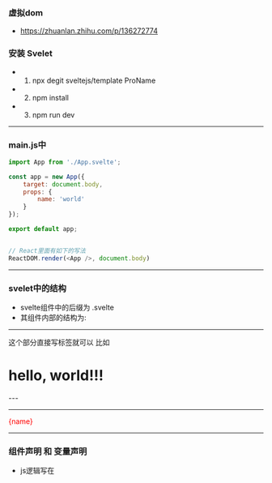 ### 虚拟dom
- https://zhuanlan.zhihu.com/p/136272774


### 安装 Svelet
- 1. npx degit sveltejs/template ProName
- 2. npm install
- 3. npm run dev

----------------

### main.js中
```js
import App from './App.svelte';

const app = new App({
	target: document.body,
	props: {
		name: 'world'
	}
});

export default app;


// React里面有如下的写法
ReactDOM.render(<App />, document.body)
```

----------------

### svelet中的结构
- svelte组件中的后缀为 .svelte
- 其组件内部的结构为:

<script>
  js逻辑
</script>

---
这个部分直接写标签就可以 比如
<h1>
  hello, world!!!
</h1>
---

<style>
  样式逻辑
</style>

---

<script>
	let name = "sam"
</script>

<main>
	{name}
</main>

<style>
	main {
		color: red;
	}
</style>

----------------

### 组件声明 和 变量声明

- js逻辑写在 <script> 中

- html模板中使用 { 变量 } 的方式来引用变量
- { 表达式 }


> svelet的特点
- 1. 修改变量会导致引用变量的地方直接更新

----------------

### 渲染 html结构
> @html
- {@html 变量} 声明后面的变量是html结构
- 有点类似 v-html 的感觉

```js
<script>
	let name = "<p>sam</p>"
</script>

<main>
	{@html name}
</main>
```

----------------

### props
- 传递到 components 内的值被称为 properties 或 props

- 父组件:
- 通过标签属性来传递 prop

- 子组件:

> export let 变量
- 在svelte中 使用 export关键字 声明接收指定的prop变量


- 要点:
- 1. 在声明prop属性的时候可以设置默认值
- export let name = "default value"
- 如果没有指定默认值的话 我们使用该变量的时候 会报错 所以为了避免这点 我们宁可设置一个undefined

- 2. 如果将const、 class 或 function导出到component外部，那它们将会变成只读属性，然而只有函数表达式是有效的props。

- 3. 我们可以通过 <Widget {...things}/> 这种形式一次性的给组件传递多个kv

----------------

### $: 表达式

> 使用方式1: 
- 有些像 computed 当计算属性中的引用的属性发生变化的时候 该计算属性也会重新计算


> 执行时机
- 1. 组件初次渲染
- $: propname = 后面的逻辑

- 2. $: 表达式中引用的变量的值发生了变化

- 相当于定义了一个计算属性？
- 计算属性前面使用 $: 属性名 的方式定义？

```html
<script>
	import {onMount} from "svelte"
	let num = 10

	// 定义一个计算属性？ 每当num的值改变后 这的逻辑都会执行
	$: showVal = `00: ${num.toString().padStart(2, 0)}`

	// 组件挂载后的声明周期
	onMount(() => {
		setInterval(() => num -= 1, 1000)
	})
</script>

<main>
	{showVal}
</main>
```


> 使用方式2:
- $: 后面的逻辑内 只要有变量发生变化 每次组件更新都会执行 $: 后面的逻辑

- 这么看的话 还有些像 updated() {} 生命周期呢
- 这里理解的前提是 $: 后面的逻辑必须有变量发生变化

```html
<script>
  let text = "sam"
  // 每次界面更新的时候 都会输出 text 这个变量
  $: console.log(text)
</script>

<hr/>
<h3>我是Event组件的内容</h3>
<input type="text" bind:value = {text}>
<p>{text}</p>
<hr/>
```

> 使用技巧:
- 1. 点击按钮时候的逻辑
```html
<script>
  import api from "./api.js"
  let name = "world"
  const labels = ["react", "vue", "svelte"]
  let selected = ""

  // $: 后面的逻辑组件初次渲染的时候会更新次 也就是会先发一次请求 然后每当selected更新的时候 就又会发请求
  $: [res, controller] = api(selected)
</script>

{#each labels as label}
  <button
    class:active = {selected == label}
    on:click = {() => selected = label }
    -- 这里selected = label赋值后会引起一系列的变化
  >
{/each}
```

----------------

### props的传递
> 1. 父组件将数据传递到子组件
- 传递方式和 react的写法一样
```js
<Component countdown={10} />
```

> 2. 子组件使用 export 声明接收父组件传递过来的变量
```js
// 父组件传递props
<Component countdown={10} />

// 子组件声明接收
export let countdown;
```

**注意:**
- 组件在声明属性为props的时候 可以设置默认值
- 如果组件没有收到props的时候 默认值是什么样的
- export let countdown = 10

----------------

### <style>
- <style>标签块中的样式仅仅生效于component内部


> :global(...)
- 修饰符来添加全局样式。
```html
<style>
	:global(body) {
		/* 这里样式全局应用于 <body>内都 */
		margin: 0;
	}

	div :global(strong) {
		/* 这里表示全局应用于被<div>包裹的<strong>标签 */
		color: goldenrod;
	}
</style>
```

----------------

### if else if 条件判断
> {#if expression}...{/if}
> {#if expression}...{:else if expression}...{/if}
> {#if expression}...{:else}...{/if}
- 和vue的 if else if的作用一样 只是写法上有一定的区别

- 我们写在 html 模板的部分
- 结尾使用 {/if} 来关闭

```html
<script>
  // 当 变量变化的时候 html结构也会发生变化
  let loading = true
</script>

{#if loading}
<span>Loading</span>

{:else}
<span>Loaded</span>
{/if}
```

----------------

### { #each 数组 as 变量 [,index] } ... {/each} 遍历
- 我们写在 html 模板的部分
- index的部分还有key的用处 所以如果对象中有id之类的情况下 就要将id设置为key值

- 可以使用 each 块来遍历任何数组或类似数组的值，即具有length 属性的任何对象。


> key值的定义方式
> {#each arr as item, i (key)}


- 比如:
- {#each arr as item, item.id}

```html
<script>
	let arr = [1, 2, 3]
</script>

<main>
	{#each arr as item, index}
		<span>{item} - {index}</span><br>
	{/each}
</main>

<!-- 结果 -->
1 - 0
2 - 1
3 - 2
```

- each 还可以使用 {:else}子句，
- *如果列表为空*，则显示{:else} 条件下内容。
```html
{#each todos as todo}
	<p>{todo.text}</p>
{:else}
	<p>No tasks today!</p>
{/each}
```

----------------

### await block 
- 用于简化 promise 的语法
- 我们在写前端页面的时候 都会调用api svelte里面有对 await 的封装

> 格式:
- {#await expression}
- {:then 结果变量}
- {:catch 错误变量}
- {/await}

---

{#await 变量(请求结果)}

--- 还没有发起请求的阶段 也就是promise处于pending的时候会执行下面的逻辑
<span>Loading...</span>

--- 结果成功回来的阶段 promise.resolve()
{:then res}
<span>{res}</span>

--- 请求出错的阶段    promise.reject()
{:catch err}      
<span>{err}</span>

{/await}


- 当我们不关心请求为回来之前 也就是 pending 状态的话 我们还可以这么写
```html
{#await promise then value}
	<p>The value is {value}</p>
{/await}
```


- 需求:
- 下面我们完成一下 根据请求结果 显示不同的内容
```html
<script>
  let api = fetch("http://www.baidu.com").then(res => res.json())
</script>

{#await api}
  <span>Loading...</span>

{:then res}
  <span>{res}</span>

{:catch err}
  <span>{err}</span>

{/await}
```

----------------

### 标签指令
> on:事件名
> on:eventname={handler}
- 使用 on:指令来监听DOM事件。


> on:eventname|modifiers={handler}
- 使用 | 来给事件添加修饰符

> 可用的修饰符如下:
- 1. preventDefault
- 在程序运行之前调用 event.preventDefault()
- 阻止默认行为

- 2. stopPropagation
- 调用 event.stopPropagation(), 防止事件到达下一个标签
- 阻止冒泡

- 3. passive
- 改善了 touch/wheel 事件的滚动表现（Svelte会在合适的地方自动加上它）

- 4. capture
- 表示在 capture阶段而不是bubbling触发其程序

- 5. once
- 程序运行一次后删除自身

- 修饰符可以串联在一起，比如on:click|once|capture={...}。


> 设置 父组件可以监听子组件的事件
- 如果所使用的 on: 指令事件没有指定具体值，则表示 component 将会负责转发事件(*这个组件会默认往外发射事件*)，这意味着组件的使用者可以侦听该事件。

```html
<button on:click>
	组件本身将发出单击事件
</button>
```

----------------

### 事件

> 给html元素绑定事情的方式
> on:事件名
- 在标签属性中使用 on:事件名 的方式 给元素绑定事件
> <h1 on:click={表达式}>

```html
<script>
	// 下面的this 是dom元素
	function handleClick1(e) {
		console.log(this)
	}

  // 下面的this 是undefined
	const handleClick2 = () => {
		console.log(this)
	}
</script>

<main>
	<h1 on:click={handleClick2}>标题</h1>
</main>
```

> 事件的修饰符
- 修饰符可以连着写 | 修饰符1 | 修饰符2
> on:事件名 | 修饰符 = {回调}

- once: 
  - 事件只执行一次

- preventDefault: 
  - 取消默认行为


**注意**:
- once会将事件触发一次后销毁掉 如果像下面这样 我们连续用了once和preventDefault 
- once执行后会将事件销毁掉 导致preventDefault不起作用 
- a连接仍然会发生跳转

```js
<a on:click|once|preventDefault={handleClick}>
```


> 自定义事件
- 跟vue的自定义事件比较像
- 子组件使用 this.$emit派发事件 父组件在子组件的标签中使用on来监听

- svelte中也是差不多
- 1. 引入 
  - import {createEventDispatcher} from "svelte"
  - 调用createEventDispatcher()方法会得到一个 事件发射器
  - let dispath = createEventDispatcher()

- 2. 通过 dispath("事件名", 实参) 的方法发射事件

- 3. 父组件使用 on:事件名 的方式监听
  - 事件的回调里 可以拿到e 我们传递的实参可以通过 e.detail 来接收到


```html
<!-- 子组件 -->
<script>
  // 引入 可以创建自定义事件派发器的函数
  import {onMount, createEventDispatcher} from "svelte"

  // 得到 dispath
  let dispath = createEventDispatcher()

  onMount(() => {
    // 派发事件
    dispath("eventName", {name: "sam"})
  })
</script>

<hr/>
<h3>我是Event组件的内容</h3>
<hr/>


<!-- 父组件 -->
<script>
  // 引入子组件
	import Event from "./Event.svelte"
	let flag = false
</script>

<main>
	<h3>App组件</h3>

	<Event on:eventName = {(e) => {
		flag = true

    <!-- 我们传递的实参在这里 -->
		console.table(e.detail)
	}}/>
	
	{#if flag} 
		<span>结束了</span>
	{/if}
</main>
```

----------------

### bind 标签属性绑定
- vue中的v-bind
- 比如 
- input更新的时候 同步更新数据
- 当变量发生变化的时候 将数据反映到input上
- 等等

> bind:属性
> bind:目标 = {变量}
- <input type="text" bind:value={text}>
- 将input的value值绑定到变量text中

- 这样就是一个双向绑定 变量发生变化 还是 input发生变化都会同步更新

```html
<script>
  let text = "sam"
</script>

<hr/>
<h3>我是Event组件的内容</h3>
<input type="text" bind:value = {text}>
<p>{text}</p>
<hr/>
```

> bind 实现给组件上ref的操作
- 我们通过 bind:this 绑定this到变量中


> bind 还可以绑定dom属性
- 我们通过 bind:dom属性 绑定到一个变量中
```html
<div 
  class="img-wrap" 

  -- 相当于打ref
  bind:this = {div} 

  -- 相当于将该节点的clientWidth属性绑定到变量中
  bind:clientWidth = {width} >

```

> 绑定dom的常用属性
- 1. currentTime
  - 常用于radio标签

- 2. clientWidth
- 3. duration
- 4. muted 等


> 媒体标签绑定
```html
<video
	src={clip}
	bind:duration
	bind:buffered
	bind:seekable
	bind:seeking
	bind:played
	bind:ended
	bind:currentTime
	bind:paused
	bind:volume
	bind:videoWidth
	bind:videoHeight
></video>
```

> 块级标签绑定
- 块级元素具有4个只读属性的绑定，使用 的方法进行尺寸监听：

  clientWidth
  clientHeight
  offsetWidth
  offsetHeight

```html
<div
	bind:offsetWidth={width}
	bind:offsetHeight={height}
>
	<Chart {width} {height}/>
</div>
```


> 绑定class
> class:name={value}
> class:name
- 帮元素加上className 方便将变量和classname绑定
- 也就是vue中的 :class="{对象的语法}"

- 放条件为true的时候 才将className添加上去 false的时候会移除className

> 使用方式:
- 标签属性中
- class:样式名={变量名}

- 技巧:
- 如果 样式名 和 变量名 一致的时候 可以直接写 (但是不管用)
- class:active
```html
<button
  on:click={() => acitve = !acitve}
  class:active
>click me</button>
```

- 示例:
```html
<script>
	let flag = false
</script>

<main>
	<button
		on:click={() => flag = !flag}
		class:active = {flag}
	>click me</button>
</main>


<style>
	button {
		padding: 10px;
		border: 1px solid black;
		border-radius: 5px;
	}

	.active {
		background-color: orange;
	}
</style>
```

> use:fn
- use:action
- use:action={parameters}
- Action 作为一个方法用于*标签被创建时调用*。*调用destroy函数返回表示标签被销毁。*

```html
<script>
	function foo(节点, 标签属性中传递过来的实参) {
		// node已挂载在DOM中

		return {

      // 调用update方法 bar发生变化就会执行里面的逻辑
      update(bar) {
				// `bar` 已发生变更
			},

      // 调用destroy方法表示标签被销毁
			destroy() {
				// node已从DOM中移除
			}
		};
	}
</script>

<div use:foo></div>
```

----------------

### 生命周期
- 生命周期函数同vue3的方式差不多

- import {声明周期函数} from "svelet"

> 初始化:
> beforeUpdate -> onMount -> afterUpdate

> 组件更新
> beforeUpdate -> afterUpdate

> 组件销毁
> onDestroy

> tick


> onMout(cb)
- 该生命周期会在组件挂载后执行
- 该生命周期不会在ssr端执行

```js
import {onMount} from "svelte"

let name = "sam"

onMount(() => {
  setTimeout(() => name = "erin", 3000)
})
```

- 如果我们在 onMount 回调中 return () => {} 一个函数的话
- 该函数会在 组件即将要卸载之前被执行

```js
import {onMount} from "svelte"
let timer
onMount(() => {
  // 一部分逻辑
  timer = setInterval(() => {}, 2000)


  // 当我们在这里 return一个函数的时候 该函数会在 组件即将被销毁的时候执行
  return () => clearInterval(timer)
})
```


> beforeUpdate
- 会在状态(数据)更新后 组件更新之前被执行 会在onMount前执行
- beforeUpdate可以拿到dom更新之前的数据情况
- 但是要在里面加判断 如果节点存在的话 再操作
```js
beforeUpdate(() => {
  if(node) {
    console.log(xx.clientWidth)
  }
})
```

> afterUpdate
- 状态更新后 组件更新后执行
- 这里能拿到dom更新后的数值

- 上面这两个 beforeUpdate afterUpdate 还兼容了vue中的 beforeUpdate 和 updated生命周期的感觉


> onDestroy
- 在组件即将销毁的时候执行


> tick
- 返回一个promise，该promise将在应用state变更后返回resolves，或者在下一个微任务中（如果没有）更改。

```html
<script>
	import { beforeUpdate, tick } from 'svelte';

	beforeUpdate(async () => {
		console.log('the component is about to update');

		await tick();

		console.log('the component just updated');
	});
</script>
```

----------------

### Store
- Store跟vue里面的一样 用于统一的状态管理 redux
- 比如数据经常要更新可能会跨组件使用 不想掺杂太多的业务逻辑在组件中

> store API
- writable  readable  derived


> let 对象 = writable(状态)
- 作用:
- 1. 初始化store 创建状态数据
- 2. 返回的对象 有可读可写的操作store的方法

- writable用于在外部操作store中的数值
- 可读可写

- 1. 引入:
- import {writable} from "svelte/store"

- writable(状态)
- 用于初始化store中的状态 会返回一个操作这个状态的对象
```js
// 我们在store中初始化一个 数据 会返回操作这个数据的对象 可以通过该对象来调用方法操作数据
let num = writable(10)
```

- writable(状态) 返回的对象里面有3个方法
- update
- set
- subscribe
- 这3个方法都是通过 writable(状态) 返回的对象 来调用

```js
import {writable} from "svelte/store"
let countdown = writable(10)

// 我们输出 countdown 对象来看下 我们的数据呢？
console.log(countdown)

// 结果如下
set: ƒ (new_value)
subscribe: ƒ subscribe(run, invalidate = noop)
update: ƒ update(fn)
```


> 获取 store 中定义的状态
> 方式1:
- 在writable(状态)返回的对象前面使用$
```html
<script>
  import {writable} from "svelte/store"

  // 我们在store中初始化了一个countdown 里面装的10
  let countdown = writable(10)
</script>

<hr/>
<h3>我是Event组件的内容</h3>

<!-- 这里使用 $变量 的方式获取store中的数据 -->
<h3>{$countdown}</h3>
<hr/>
```


> 方式2:
- 通过 get 拿到store内的值
- 引入
- import {writable, get} from "svelte/store"
```js
import {writable, get} from "svelte/store"
let countdown = writable(10)

const val = get(countdown)
```


> 方式3:
- 通过 对象.subscribe( val => { })
- val 就是store中的数据

```js
import {writable} from "svelte/store"
let countdown = writable(10)

// 定义一个变量用于接收store中数据
let currentVal
  
countdown.subscribe(val => {
  console.log(val)
    // 10

  currentVal = val
})
```


> 对象.subscribe(val => {})
- 该方法用于操作store中的数据
- 该方法会返回一个取消订阅的对象 在合适的时候 取消订阅
```js
import {onMount, onDestroy} from "svelte"
import {writable} from "svelte/store"
const countdown = writable(0)
let currentValue

onMount(() => {
  // 得到unsubscribe对象
  const unsubscribe = 
    countdown.subscribe(val => currentValue = val)

  // 在组件销毁之前取消订阅
  return () => unsubscribe()
})

<span>{currentValue}</span>
```


> 对象.update((currentValue) => {})
- 用于修改 加工store中的数据
- 传入一个回调 回调中能拿到store中现有的数据 然后return一个结果出来

```js
import {writable} from "svelte/store"
const countdown = writable(10)

// update
countdown.update(currentValue => {
  // 这里我们可以对currentValue进行操作后 return一个新的数据出去

  // return一个新的数据
  return 9
})
```


> 对象.set(数据)
- 用于不直接操作 直接设置store中的数据
- 当我们不需要拿到store中以前的值的时候 我们直接可以使用set方法

```js
import {writable} from "svelte/store"
const countdown = writable(10)

countdown.set(9)
```

---

> let 对象 = readable(状态)
- 通过readable(状态)方式初始化的store 只能通过对象来读取store中的数据

- 作用:
- 1. 初始化store 创建状态数据
- 2. 返回的对象 有可读的方法

- 1. 引入:
- import {readable} from "svelte/store"

```js
import {writable, readable} from "svelte/store"
let countdown = readable(10)
console.log(countdown)

// 结果:
subscribe: ƒ subscribe(run, invalidate = noop)
```

- 我们发现里面只有 subscribe 那是不是说我们只能通过subscribe()方法来读取store中的数据

---

> let 新对象 = derived()
- 它可以接收一个或多个store整合后回传一个新的
- 也就是加工多个store 或者说 加工多份存在store中的数据的

- 返回的也就是一个 新的store对象

- 1. 引入
- import {derived} from "svelte/store"

- 2. 使用方式
> derived(参数1, 参数2, 参数3)

- 参数1:
- 数组格式: 用于盛放多份store数据
- store格式: 一份store数据的时候使用

- 参数2:
- 回调
- 如果是一份store数据就直接传入
- 如果是多份store数据就是一个数组

- 回调中的参数
- ([多份store数据, 多份store数据], set) => { }
  - 参数1:
  - 我们传入derived中的多份数据 使用 [ ] 的解构方式
  - 这里我们得到的就是真实的数据

  - 参数2:
  - set方法
  - set(数据) 

- 参数3:
- 初始值
- derived()如果没有传递初始值的话 最开始就是undefined


```html
<script>
  import {writable, readable, derived} from "svelte/store"

  // 创建两份store数据
  const list = readable(["sam", "erin", "nn"])
  const ids = writable([1, 2])

  // 我只想要通过ids选择到的数据
  let selectedList = derived([list, ids], ([list, ids], set) => {

    // 回调中使用set()方法 里面过滤后的数据返回出去
    set(list.filter((item, index) => ids.includes(index)))
  }, "初始值")
  console.log(selectedList)
</script>

<hr/>
<h3>我是Event组件的内容</h3>
<h3>{$selectedList}</h3>    -- erin nn
<hr/>
```


> 不同文件之间的store的使用
- 1. A文件 export ...
- 2. B文件 import { ... } from "A文件"

- 示例:
```js
import {writable, derived} from "svelte/store"

export const countdown = writable(0)
export const setCountdown = (value) => countdown.set(value)

export const countdownTimer = derived(countdown, (value, set) => {
  let timer;

  timer = setInterval(() => {
    value -= 1
    set(value)

    if(value <=0 ) clearInterval(timer)
  }, 1000)


  // 当没有人订阅的时候关闭定时器
  return () => {
    clearInterval(timer)
  }
})
```

> store抽离的写法
```html
<script>
  import {writable, readable} from "svelte/store"

  export const selected = writable("react")

  export const setSelected = (topic) => seleceted.set(topic)

  export const repos = readable({
    status: "idle", // idle loading loaded error
    items:[],
    error: null,
  }, set => {
    let currentController;

    let unsubscribe = selected.subscribe(val => {

      // 有它的话代表前面的请求还没有完成
      if(currentController) {
        currentController.abort()
      }

      set({
        status: "loading", 
        items:[],
        error: null,
      })

      const [res, controller] = api(val)
      // 呼叫api后将赋值 代表现在已经有请求了
      currentController = controller 

      res.then(data => {
        // 请求回来后将currentController置为null
        currentController = null;
        set({
          status: "loaded", 
          items:data.items,
          error: null,
        })
      }).catch(err => {
        set({
           status: "error", 
            items:[],
            error: err,
        })
      })
    })

    return () => {
      unsubscribe()
    }
  })
</script>
```

----------------

### Context
- Context中的值不是响应式的
- Context也是用来存共享数据的 但是它不是响应式的
- Context只在组件内的组件树之间共享数据

- 使用场景
- 数据几乎不会变动
- 跨组件沟通的时候

- 与store的不同之处
- 1. 没有 reactive 效果 
- 2. 需要在 Svelte 组件中使用才有效果
- 3. 只会作用在 Svelte 的组件树中
- 4. Svelte会去寻找离组件举例最近的context

- 使用方式:

- 1. 引入
- import {setContext} from "svelte"
- import {getContext} from "svelte"

- 2. 设置 context 的组件
> setContext(参数1, 参数2)
- 参数1:
- key

- 参数2:
- value

```html
<script>
  import {setContext} from "svelte"

  const user = setContext("user", {
    name: "sam",
    age: 20
  })
</>

<!-- 子组件 --> 
<Profile />
```

- 3. 获取 context 的组件
> getContext(key)
- 参数:
- key

```html
<script>
  import {getContext} from "svelte"
  const user = getContext("user")
</script>

<p>{user.name + user.age}</p>
```

----------------

### motion
- 创造互动的方式 包含了 spring tween


> tweened
- 使用方式和上面的store差不多

- 使用方式:
- 引入:
- import {tweened} from "svelte/motion"

> let 对象 = tweened(初始值, 配置项)
- 两个数值之间的transition 有点定时器的感觉

- 参数1:
- 初始值

- 参数2:
- {
  duration: 3000;   -- 毫秒数
  easing: 
}

> 取值的方式 {$对象}


> 对象.set()
- 修改初始值的吧

> 对象.update((old) => {})
- 回调中能拿到旧的值
- 需要return一个新的值


> 对象.subscribe(val => {})


```html
<script>
  import {tweened} from "svelte/motion"
  const value = tweened(10, {duration: 3000})
  // value.set(20)
  value.update(old => old + 10)
</script>

<hr/>
<h3>我是Event组件的内容</h3>
<h3>{$value}</h3>
<hr/>
```


```html
<script>
  import {tweened} from "svelte/motion"
  import {onMount} from "svelte"
  let name = "sam"

  // 刚开始组件被定义的时候 设置为1990年
  let year = tweened(1990, {
    duration: 3000
  })

  // 当组件被挂载后 设置为2020年 效果是从1990年慢慢过渡到2020年
  onMount(() => {
    setTimeout(() => year.set(2020), 2000)
  })

</script>

<hr/>
<h3>我是Event组件的内容</h3>
<h3>{$year}</h3>

<!-- 还可以这么写 -->
{Math.floor($year)}
<hr/>
```


> spring
- 让物件动画变得更加的生动 如果我们想做一些更细腻的ui上的互动的话 spring可以帮助我们很有效的做到这些
- 使用方法也跟store差不多

- 1. 引入
- import {spring} from "svelte/motion"

- 2. 使用方式:
> let 对象 = spring(参数1, 参数2)
- 参数1：
- 数据

- 参数2:
- 配置对象
- stiffness: 刚性
- damping: 摩擦系数


> 对象.set()
> 对象.subscribe(val => {})
> 对象.update((old) => {})

- 需求:
- 实现图片跟随鼠标移动的效果
```html
<script>
  import {onMount} from "svelte"

  // 图片的引入方式 在img src={imgUrl}
  let imgUrl = "https://images.unsplash.com/photo-1497515114629-f71d768fd07c?ixlib=rb-1.2.1&auto&ramt&fit=crop&w=1962&q=80"

  let x
  let y
  let imgNode

  function handleMouse(e) {
    x = e.clientX - imgNode.width / 2
    y = e.clientY - imgNode.height / 2

    imgNode.style.left = $position.x + "px"
    imgNode.style.top = $position.y + "px"
  }
</script>

<hr/>
<h3>我是Event组件的内容</h3>
<img 
  src="{imgUrl}" 

  -- 这里利用了 ref 获取了元素的节点
  bind:this = {imgNode}
  alt="" 
  on:mousemove={handleMouse}
/>
<hr/>

<style>
  img {
    position: absolute;
    width: 150px;
    height: auto;
  }
</style>
```

- 需求:
- 实现图片跟随鼠标移动的效果 移动的过程中有一个柔和的特效
```html
<script>
  import {spring} from "svelte/motion"
  import {onMount} from "svelte"

  let imgUrl = "https://images.unsplash.com/photo-1497515114629-f71d768fd07c?ixlib=rb-1.2.1&auto&ramt&fit=crop&w=1962&q=80"

  // 使用方式 和 store 差不多
  let position = spring({
    x: 0,
    y: 0
  }, {
    stiffness: 0.1,
    damping: 0.5
  })


  let x
  let y
  let imgNode

  function handleMouse(e) {

    // 设置值的时候 调用的set方法
    position.set({
      x: e.clientX - imgNode.width / 2,
      y: e.clientY - imgNode.height / 2
    })

    imgNode.style.left = $position.x + "px"
    imgNode.style.top = $position.y + "px"
  }
</script>

<hr/>
<h3>我是Event组件的内容</h3>
<img 
  src="{imgUrl}" 
  bind:this = {imgNode}
  alt="" 
  on:mousemove={handleMouse}
/>
<hr/>

<style>
  img {
    position: absolute;
    width: 150px;
    height: auto;
  }
</style>
```

----------------

### transtion
- 要点:
- 1. 元素的进场出场不会在第一次被挂载的时候触发

- 解决方式:
- 利用setTimeout 延迟定制200之类的

- 2. :前后不要有空格

- 应用场景:
- 1. UI中的转场效果
- 2. modal开启 和 关闭
- 3. 渐入 渐出
- 4. 放大 缩小
- 5. 平移

- svelte内建transtion:
- 1. fade   渐入渐出
- 2. blur   模糊
- 3. fly    飞入飞出
- 4. slide  平滑移动
- 5. scale  放大
- 6. draw   通常会跟svg搭配使用

- 引入:
- import {fade} from "svelte/transition"


> fade
- fade 接收以下两个参数：
- delay:
   (number, 默认值： 0) — 起始时间点（毫秒）。

- duration
   (number, 默认值： 400) — 持续时间（毫秒）。

```html
<script>
	import { fade } from 'svelte/transition';
</script>

{#if condition}
	<div transition:fade="{{delay: 250, duration: 300}}">
		fades in and out
	</div>
{/if}
```

> blur
- 接收以下参数：
- delay 
  (number, 默认值 0) — 起始点（毫秒）。

- duration 
  (number, 默认值 400) — 持续时间（毫秒）。

- easing
   (function, 默认值 cubicInOut) — easing函数。
   
- opacity
   (number, 默认值 0) - 不透明度（取值0-1）。

- amount 
  (number, 默认值 5) - 模糊范围（单位是px，这里不加单位）。


> https://www.sveltejs.cn/docs#fade_%E6%B7%A1%E5%85%A5%E6%B7%A1%E5%87%BA
- 其他的看文档吧


> 基本格式:
```html
{#if 条件}
  <div transition:fade={{配置对象}}>
    i am transition
  </div>
{/if}
```

- 进场:
  - 组件挂载的时候 属于进场

- 出场:
  - 组件被销毁的时候 属于出场




> 标签属性 transition
  在进场和出厂的时候 执行该动画

```html
<div transition:fade="{{duration: 2000}}">
  i am transition
</div>
```


> 标签属性 in: 
> 标签属性 out: 
- 通过 in 和 out 指定进场 出场的动画

```html
<div in:fade out:fly={{x:0, y:100}}>
  i am transition
</div>
```

> fly
- 要配置x y的位置


> 配置项:
- 1. delay: 延迟多久后开始执行
- 2. duration: 持续多久


> 缓动函数
- 1. 引入
- import {cubicOut} from "svelte/easing"

- 引入的欢动函数可以加在一些配置里 哪里有easing 加哪里吧

```html
<h1 in:fade out:fly={{x:0, y:100, easing: cubicOut}}>
```


> 自定义 过渡动画
- 标签属性中还是用 transition:函数名 的方式指定元素的过渡动画是谁


- 1. 自定义过渡函数 函数名会使用在标签属性中
- 2. 函数名={{配置对象}} 这个配置对象会传递到 自定义函数中 会在自定义函数第二个参数的位置出现

```html
<h1 transition:rotate={{range:180}}>
  Title
</h1>
```

- 3. 自定义函数
```js
function rotate(node, config) {

}
```
- 参数1:
- 元素节点

- 参数2: 
- 通过标签属性的 transition:rotate={{这传递进来的}}

- 返回值:
- 自定义函数的最后要return一个对象 对象中svelte希望传递出几个属性

- duration: number
- 动画的持续时间

- delay: number
- 动画的延迟时间

- easing
- 指定缓动动画 可以从 svelte/easing 中引入

- css
- 函数 返回css样式 函数中能得到 形参t 从0-1
- 0: 代表动画尚未开始
- 1: 代表动画已经结束
- 示例：
- css: t => `css样式`

- tick:
- 自己看网站总结吧


- 示例：
```html
<script>
	import {cubicOut} from "svelte/easing"

	let flag = false
	// 参数1 是节点 参数2 是空的对象 这个是配置对象要通过标签属性中的rotate={{传递进来}}
	function rotate(node, config) {

		const duration = 1000

		return {
			duration,
			easing: cubicOut,
			// 当动画结束后滚到180度
			css: t => `
				transform: rotate(${config.range * t}deg)
			`
		}

	}

	setTimeout(() => {
		flag = true
	}, 1000)

</script>

<main>
{#if flag}
	<h1 transition:rotate={{range:180}}>
		Title
	</h1>
{/if}
</main>


<style>
	main {
		color: orange;
		font-size: 20px;
	}
</style>
```

----------------

### animate

----------------

### slot

> slot
- 可以通过slot 将自定义组件传入子组件中
- 跟vue里面的slot的使用方式一样的


> 默认插槽
- 子组件:
- 使用 slot 挖坑
```html
<div>
  <slot>
    <p>这里可以写默认值</p>
  </slot>
</div>
```


- 父组件:
- 往子组件的标签体中 传入内容 会展示在 子组件的坑里面
```html
<Card>
  <p>我是父组件往子组件里面传递的内容</p>
</Card>
```

> 具名插槽
- 子组件:
<slot name="left">
  <p>这里可以写默认值</p>
</slot>

- 父组件:
<Card>
  <p slot="left">我是父组件往子组件里面传递的内容</p>
</Card>


> 作用域插槽
- 数据在子组件中 将数据传递给父组件

- 子组件:
- 子组件在slot标签内容使用 标签属性的方式传递数据
```html
<slot name="left" title="...看更多">
  <p>这里可以写默认值</p>
</slot>
```

- 父组件
- 使用 let:子组件传递过来的属性名 的方式接收
- 同时定义变量 将接收的数据保存在变量中

```html
<script>
  let data;
</script>

<Card>
  <p slot="left" let:title={data}>
    {data}
  </p>
</Card>
```

----------------

### 内建标签 和 ssr

> 内建标签

> <svelte:self />
- 递归组件
- <svelte:self /> 代表当前的组件 因为是递归 所以要确保不要进入死循环
```html
<script>
	// 声明props count 默认值为3
	export let count = 3
</script>

<main>
{#if count > 0}
	<p>countdown ... {count}</p>

  -- 给组件传递prop 每次-1 算是一个退出条件吧
	<svelte:self count={count - 1}/>
{/if}
</main>
```

> <svelte:window />
- 可对window对象做操作
- 比如:
- 我们可以将window身上的属性 取出来保存在变量中

```html
<script>
	let scrollY
  let innerWidth
</script>

<svelte:window 
  on:mousedown
  on:scroll
  on:resize
  bind:scrollY={scrollY}
  bind:innerWidth={innerWidth}
/>
```

> <svelte:body />
- 可对body对象做操作
- 没办法通过这个标签 给body添加class
- 视屏中是想在某种条件下 让body不能滚动 样式里面加了 overflow-y: hidden

- 这个标签只能绑定监听 和 获取属性等

```html
<svelte:body class:preventScroll={isOpen}/>
```

- 为了达成同样的效果 这里选择使用了 $
```js
$: {
  if(isOpen) {
    document.body.classList.add("prevent-scroll")
  } else {
    document.body.classList.remove("prevent-scroll")
  }
}
```

```css
/* 
  :global选择器: 告诉svelte不要加入hash
*/
:global(.preventScroll) {
  overflow-y: hidden;
}
```




> <svelte:head />
- 可对head做操作
- 可以在标签体中 给组件定制自己的head内容

- 当组件挂载的时候 填入head

```html
<svelte:head>
  <title>my title</title>
  <meta property="og：image" content="..." />
</svelte:head>
```

> <svelte:component />
- 可以动态引入 svelte组件
- this来指定展示哪个页面

> 格式:
- <svelte:component this={expression}/>
- 标签动态渲染component，被指定的 component 具有一个 this 属性。每当标签上的属性发生变化，该 component 将会销毁并重新创建渲染。

如果this 指向的值为false则不会呈现任何内容。


```html
<svelte:component 
  this={$model.component}
  {...$model.params}
>
```





> <svelte:options />
- 可针对组件分别指定编译器选项
```html
-- 
<svelte:options immutable={true}/>

- 将组件起个别名? <my-app> 我们可以通过这个在html模板里面调用组件
- 使用这个功能需要该config.js文件
- 在plugins - svelte - 里面添加 customElement: true
<svelte:options tag="my-app"/>
```

- 优势:
- 1. 不需要担心ssr的问题
- 2. svelte会在正确的时间点处理事件的监听器 不需要另写监听器修改变量


> ssr
- 1. require("svelte/register")
```js
require("svelte/register")
const express = require("express")
const myApp = express()
const App = require("./App.svelte").default
const {html, css, head} = App.render({ 

})

myApp.get("*", (req, res) => {
  res.send(`
    <style>
      ${css.code}
    </style>

    <html>
      ${html}
    </html>
  `)
})

myApp.listen(3333)
```

----------------

### svelteKit
- 安装方式
- npm init svelte@next my-app
  cd my-app
  npm install
  npm run dev

- 有两个特征需要介绍一下
- 1. 应用的各个页面都是 .svelte 组件
- 2. 我们把页面文件 也就是视图 放在 src/routes 文件夹下
- 放在这里面的文件会在服务器端就开始渲染


